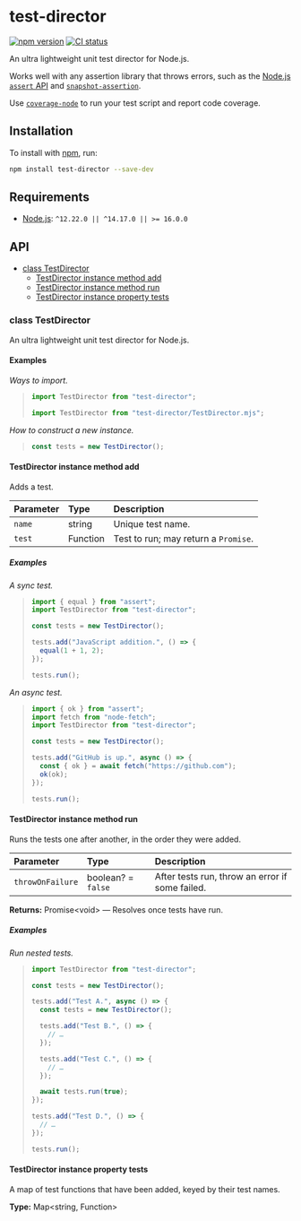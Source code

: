 # test-director

[![npm version](https://badgen.net/npm/v/test-director)](https://npm.im/test-director) [![CI status](https://github.com/jaydenseric/test-director/workflows/CI/badge.svg)](https://github.com/jaydenseric/test-director/actions)

An ultra lightweight unit test director for Node.js.

Works well with any assertion library that throws errors, such as the [Node.js `assert` API](https://nodejs.org/api/assert.html) and [`snapshot-assertion`](https://npm.im/snapshot-assertion).

Use [`coverage-node`](https://npm.im/coverage-node) to run your test script and report code coverage.

## Installation

To install with [npm](https://npmjs.com/get-npm), run:

```sh
npm install test-director --save-dev
```

## Requirements

- [Node.js](https://nodejs.org): `^12.22.0 || ^14.17.0 || >= 16.0.0`

## API

- [class TestDirector](#class-testdirector)
  - [TestDirector instance method add](#testdirector-instance-method-add)
  - [TestDirector instance method run](#testdirector-instance-method-run)
  - [TestDirector instance property tests](#testdirector-instance-property-tests)

### class TestDirector

An ultra lightweight unit test director for Node.js.

#### Examples

_Ways to import._

> ```js
> import TestDirector from "test-director";
> ```
>
> ```js
> import TestDirector from "test-director/TestDirector.mjs";
> ```

_How to construct a new instance._

> ```js
> const tests = new TestDirector();
> ```

#### TestDirector instance method add

Adds a test.

| Parameter | Type     | Description                          |
| :-------- | :------- | :----------------------------------- |
| `name`    | string   | Unique test name.                    |
| `test`    | Function | Test to run; may return a `Promise`. |

##### Examples

_A sync test._

> ```js
> import { equal } from "assert";
> import TestDirector from "test-director";
>
> const tests = new TestDirector();
>
> tests.add("JavaScript addition.", () => {
>   equal(1 + 1, 2);
> });
>
> tests.run();
> ```

_An async test._

> ```js
> import { ok } from "assert";
> import fetch from "node-fetch";
> import TestDirector from "test-director";
>
> const tests = new TestDirector();
>
> tests.add("GitHub is up.", async () => {
>   const { ok } = await fetch("https://github.com");
>   ok(ok);
> });
>
> tests.run();
> ```

#### TestDirector instance method run

Runs the tests one after another, in the order they were added.

| Parameter | Type | Description |
| :-- | :-- | :-- |
| `throwOnFailure` | boolean? = `false` | After tests run, throw an error if some failed. |

**Returns:** Promise\<void> — Resolves once tests have run.

##### Examples

_Run nested tests._

> ```js
> import TestDirector from "test-director";
>
> const tests = new TestDirector();
>
> tests.add("Test A.", async () => {
>   const tests = new TestDirector();
>
>   tests.add("Test B.", () => {
>     // …
>   });
>
>   tests.add("Test C.", () => {
>     // …
>   });
>
>   await tests.run(true);
> });
>
> tests.add("Test D.", () => {
>   // …
> });
>
> tests.run();
> ```

#### TestDirector instance property tests

A map of test functions that have been added, keyed by their test names.

**Type:** Map\<string, Function>

